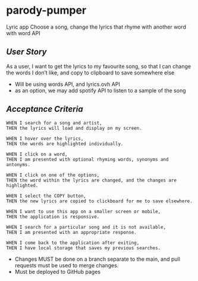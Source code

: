 # parody-pumper
Lyric app
Choose a song, change the lyrics that rhyme with another word with word API 

## *User Story*

As a user, I want to get the lyrics to my favourite song, so that I can change the words I don’t like, and copy to clipboard to save somewhere else
- Will be using words API, and lyrics.ovh API
- as an option, we may add spotify API to listen to a sample of the song
<!-- Make it into a game by toggling highlighted words and toggle what the origional word was with the changed word -->

## *Acceptance Criteria*

```
WHEN I search for a song and artist,
THEN the lyrics will load and display on my screen.

WHEN I hover over the lyrics,
THEN the words are highlighted individually.

WHEN I click on a word,
THEN I am presented with optional rhyming words, synonyms and antonyms.

WHEN I click on one of the options,
THEN the word within the lyrics are changed, and the changes are highlighted.

WHEN I select the COPY button,
THEN the new lyrics are copied to clickboard for me to save elsewhere.

WHEN I want to use this app on a smaller screen or mobile,
THEN the application is responsive.

WHEN I search for a particular song and it is not available,
THEN I am presented with an appropriate response. 

WHEN I come back to the application after exiting,
THEN I have local storage that saves my previous searches.
```
- Changes MUST be done on a branch separate to the main, and pull requests must be used to merge changes.
- Must be deployed to GitHub pages